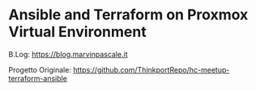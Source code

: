 # Ansible and Terraform on Proxmox Virtual Environment

B.Log: https://blog.marvinpascale.it

Progetto Originale: https://github.com/ThinkportRepo/hc-meetup-terraform-ansible

